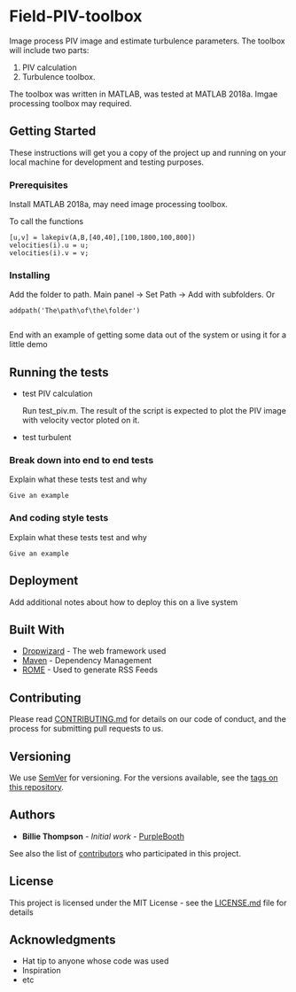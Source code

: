 # Field-PIV-toolbox

Image process PIV image and estimate turbulence parameters. The toolbox will include two parts: 
1) PIV calculation 
2) Turbulence toolbox.

The toolbox was written in MATLAB, was tested at MATLAB 2018a. Imgae processing toolbox may required. 

## Getting Started

These instructions will get you a copy of the project up and running on your local machine for development and testing purposes. 


### Prerequisites

Install MATLAB 2018a, may need image processing toolbox.

To call the functions

```
[u,v] = lakepiv(A,B,[40,40],[100,1800,100,800])
velocities(i).u = u;
velocities(i).v = v;

```

### Installing

Add the folder to path. Main panel -> Set Path -> Add with subfolders. Or 

```
addpath('The\path\of\the\folder')
```

```

```

End with an example of getting some data out of the system or using it for a little demo

## Running the tests

* test PIV calculation
  
  Run test_piv.m. The result of the script is expected to plot the PIV image with velocity vector ploted on it.
  
* test turbulent 

### Break down into end to end tests

Explain what these tests test and why

```
Give an example
```

### And coding style tests

Explain what these tests test and why

```
Give an example
```

## Deployment

Add additional notes about how to deploy this on a live system

## Built With

* [Dropwizard](http://www.dropwizard.io/1.0.2/docs/) - The web framework used
* [Maven](https://maven.apache.org/) - Dependency Management
* [ROME](https://rometools.github.io/rome/) - Used to generate RSS Feeds

## Contributing

Please read [CONTRIBUTING.md](https://gist.github.com/PurpleBooth/b24679402957c63ec426) for details on our code of conduct, and the process for submitting pull requests to us.

## Versioning

We use [SemVer](http://semver.org/) for versioning. For the versions available, see the [tags on this repository](https://github.com/your/project/tags). 

## Authors

* **Billie Thompson** - *Initial work* - [PurpleBooth](https://github.com/PurpleBooth)

See also the list of [contributors](https://github.com/your/project/contributors) who participated in this project.

## License

This project is licensed under the MIT License - see the [LICENSE.md](LICENSE.md) file for details

## Acknowledgments

* Hat tip to anyone whose code was used
* Inspiration
* etc
